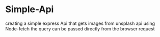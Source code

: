 # Simple-Api
creating a simple  express Api that gets images from unsplash api using Node-fetch 
the query can be passed directly from the browser request

